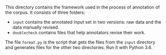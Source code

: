 This directory contains the framework used in the process of annotation of the corpus. It consists of three folders: 
* `input` contains the annotated input set in two versions: raw data and the data manually revised. 
* `doublecheck` contains files that help annotators revise their work.

The file `format.py` is the script that gets the files from the `input` directory and generates files for the other two directories. Run it with Python 3.6.


